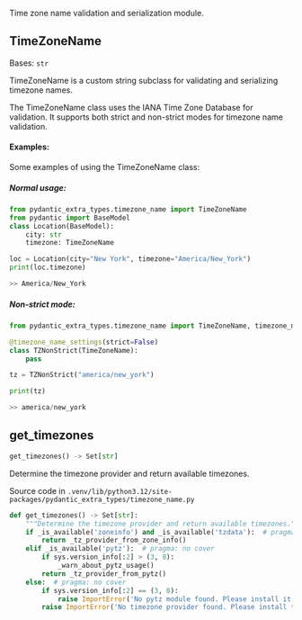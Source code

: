 Time zone name validation and serialization module.

## TimeZoneName

Bases: `str`

TimeZoneName is a custom string subclass for validating and serializing timezone names.

The TimeZoneName class uses the IANA Time Zone Database for validation. It supports both strict and non-strict modes for timezone name validation.

#### Examples:

Some examples of using the TimeZoneName class:

##### Normal usage:

```python
from pydantic_extra_types.timezone_name import TimeZoneName
from pydantic import BaseModel
class Location(BaseModel):
    city: str
    timezone: TimeZoneName

loc = Location(city="New York", timezone="America/New_York")
print(loc.timezone)

>> America/New_York

```

##### Non-strict mode:

```python
from pydantic_extra_types.timezone_name import TimeZoneName, timezone_name_settings

@timezone_name_settings(strict=False)
class TZNonStrict(TimeZoneName):
    pass

tz = TZNonStrict("america/new_york")

print(tz)

>> america/new_york

```

## get_timezones

```python
get_timezones() -> Set[str]

```

Determine the timezone provider and return available timezones.

Source code in `.venv/lib/python3.12/site-packages/pydantic_extra_types/timezone_name.py`

```python
def get_timezones() -> Set[str]:
    """Determine the timezone provider and return available timezones."""
    if _is_available('zoneinfo') and _is_available('tzdata'):  # pragma: no cover
        return _tz_provider_from_zone_info()
    elif _is_available('pytz'):  # pragma: no cover
        if sys.version_info[:2] > (3, 8):
            _warn_about_pytz_usage()
        return _tz_provider_from_pytz()
    else:  # pragma: no cover
        if sys.version_info[:2] == (3, 8):
            raise ImportError('No pytz module found. Please install it with "pip install pytz"')
        raise ImportError('No timezone provider found. Please install tzdata with "pip install tzdata"')

```
